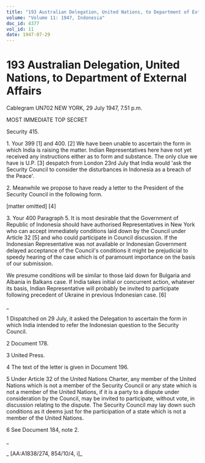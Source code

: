 ```yaml
---
title: "193 Australian Delegation, United Nations, to Department of External Affairs"
volume: "Volume 11: 1947, Indonesia"
doc_id: 4377
vol_id: 11
date: 1947-07-29
---
```


# 193 Australian Delegation, United Nations, to Department of External Affairs

Cablegram UN702 NEW YORK, 29 July 1947, 7.51 p.m.

MOST IMMEDIATE TOP SECRET

Security 415.

1\. Your 399 [1] and 400. [2] We have been unable to ascertain the form in which India is raising the matter. Indian Representatives here have not yet received any instructions either as to form and substance. The only clue we have is U.P. [3] despatch from London 23rd July that India would 'ask the Security Council to consider the disturbances in Indonesia as a breach of the Peace'.

2\. Meanwhile we propose to have ready a letter to the President of the Security Council in the following form.

[matter omitted] [4]

3\. Your 400 Paragraph 5. It is most desirable that the Government of Republic of Indonesia should have authorised Representatives in New York who can accept immediately conditions laid down by the Council under Article 32 [5] and who could participate in Council discussion. If the Indonesian Representative was not available or Indonesian Government delayed acceptance of the Council's conditions it might be prejudicial to speedy hearing of the case which is of paramount importance on the basis of our submission.

We presume conditions will be similar to those laid down for Bulgaria and Albania in Balkans case. If India takes initial or concurrent action, whatever its basis, Indian Representative will probably be invited to participate following precedent of Ukraine in previous Indonesian case. [6]

_

1 Dispatched on 29 July, it asked the Delegation to ascertain the form in which India intended to refer the Indonesian question to the Security Council.

2 Document 178.

3 United Press.

4 The text of the letter is given in Document 196.

5 Under Article 32 of the United Nations Charter, any member of the United Nations which is not a member of the Security Council or any state which is not a member of the United Nations, if it is a party to a dispute under consideration by the Council, may be invited to participate, without vote, in discussion relating to the dispute. The Security Council may lay down such conditions as it deems just for the participation of a state which is not a member of the United Nations.

6 See Document 184, note 2.

_

_ [AA:A1838/274, 854/10/4, i]_
